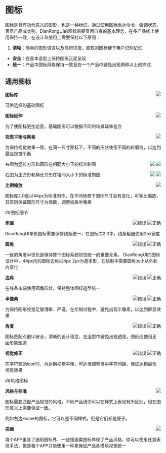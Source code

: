 # 图标

图标是具有指代意义的图形，也是一种标识。通过使用图标表达命令，强调状态，表示产品或类别。DianRongUI的图标需要贯彻自身的基本理念，在多产品线上使用保持一致，在设计和使用上需要保持以下原则：

1. **清晰**：简单的图形语言以及高辨识度。直观的图标便于用户识别记忆
* **安全**：在基本造型上保持图形正面呈现
* **统一**：产品中图标风格保持一致且在一个产品中避免出现两种以上的样式

## 通用图标

<img src="../images/icons/icon-1.png" align="right">

**图标库**

可供选择的基础图标

<img src="../images/icons/icon-2.png" align="right">

**图标延伸**

为了使图标更加达意，基础图形可以根据不同的场景延伸组合

<img src="../images/icons/icon-3.png" align="right">

**视觉平衡与网格**

为保持视觉效果一致，在同一尺寸图标下，不同的形状使用不同的轮廓线，以达到最佳视觉平衡

<img src="../images/icons/icon-5.png" align="right">

<img src="../images/icons/icon-4.png" align="right">

右图为竖长方形和圆形在相同大小下的标准制图

<img src="../images/icons/icon-7.png" align="right">

<img src="../images/icons/icon-6.png" align="right">

右图为正方形和横长方形在相同大小下的标准制图


<img src="../images/icons/icon-8.png" align="right">

**比例缩放**

图标库2.0是以44px为标准制作，在不同场景下图标尺寸会有变化，可等比缩放，其原则保证图形尺寸为偶数，调整线条半像素


##图标细节

<img src="../images/icons/icon-9-c.png" isCorrect alt="正确" description="图标制作中保持笔画一致" align="right">

<img src="../images/icons/icon-9-e.png" isError  alt="错误" description="图标制作中保持笔画一致" align="right">

**笔画**

DianRongUI单形图标需要保持线条统一，在图标库2.0中，线条粗细使用2px宽度


<img src="../images/icons/icon-10-c.png" isCorrect alt="正确" description="圆角随形状大小变化关系" align="right">

<img src="../images/icons/icon-10-e.png" isError  alt="错误" description="圆角没有变化" align="right">

**圆角**

一致的角度半径也是保持整个图标系统视觉统一的重要元素。
DianRongUI的图标设计中，44px内的图标边角以4px 2px为基本形，在绘制中需要圆角大小从外到内变化


<img src="../images/icons/icon-11-c.png" isCorrect alt="正确" description="端点处使用圆角" align="right">

<img src="../images/icons/icon-11-e.png" isError  alt="错误" description="端点处使用直角" align="right">

**边角**

在线条末端使用圆角形状，保持整体图标造型统一


<img src="../images/icons/icon-12-c.png" isCorrect alt="正确" description="形状路线在像素线上" align="right">

<img src="../images/icons/icon-12-e.png" isError  alt="错误" description="形状路线在像素中" align="right">

**半像素**

为保持图形视觉足够清晰、严谨，在绘制过程中，避免出现半像素，以达到屏显效果


<img src="../images/icons/icon-13-c.png" isCorrect alt="正确" description="图形正面展示" align="right">

<img src="../images/icons/icon-13-e.png" isError  alt="错误" description="图形呈透视变化" align="right">

**角度**

图标匹配点融UI安全，清晰的设计理念，在造型中避免出现透视，图形应使用正面形象塑造


<img src="../images/icons/icon-14-c.png" isCorrect alt="正确" description="配合形状，字间距舒适" align="right">

<img src="../images/icons/icon-14-e.png" isError  alt="错误" description="字间距没有调整，太紧凑" align="right">

**视觉修正**

在字符辅助icon时，为达到视觉平衡，可适当调整当中字符间距，保证达到最优视觉效果


##风格图标

<img src="../images/icons/icon-15.png" align="right">

**风格与标准**

图标需要匹配产品视觉的风格，不同产品线你可以在样式上表现有所区别，但在图形意义上需要保证一致。

例如右边Home的图标，它可以是不同样式，但是它们都是房子。


<img src="../images/icons/icon-16.png" align="right">

**插画**

每个APP里除了通用图标外，一些插画类图标体现了产品风格，你可以使用任意表现手法，但是每个APP只能使用一种来保证产品各模块视觉统一












